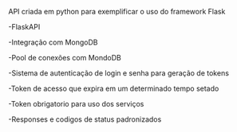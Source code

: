 API criada em python para exemplificar o uso do framework Flask 

-FlaskAPI

-Integração com MongoDB

-Pool de conexões com MondoDB


-Sistema de autenticação de login e senha para geração de tokens


-Token de acesso que expira em um determinado tempo setado 

-Token obrigatorio para uso dos serviços 

-Responses e codigos de status padronizados
